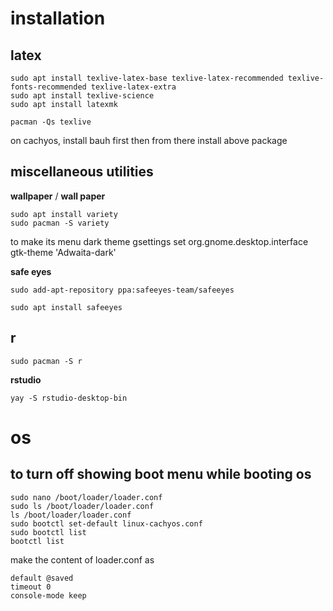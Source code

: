 # installation

## latex
```
sudo apt install texlive-latex-base texlive-latex-recommended texlive-fonts-recommended texlive-latex-extra
sudo apt install texlive-science
sudo apt install latexmk

pacman -Qs texlive
```

on cachyos, install bauh first
then from there install above package

## miscellaneous utilities
**wallpaper** / **wall paper**
```
sudo apt install variety
sudo pacman -S variety
```

to make its menu  dark theme
gsettings set org.gnome.desktop.interface gtk-theme 'Adwaita-dark'

**safe eyes**
```
sudo add-apt-repository ppa:safeeyes-team/safeeyes

sudo apt install safeeyes
```
## r
```
sudo pacman -S r
```
 **rstudio**
```
yay -S rstudio-desktop-bin
```
# os
## to turn off showing boot menu while booting os

```
sudo nano /boot/loader/loader.conf
sudo ls /boot/loader/loader.conf
ls /boot/loader/loader.conf
sudo bootctl set-default linux-cachyos.conf
sudo bootctl list
bootctl list
```

make the content of loader.conf as

```
default @saved
timeout 0
console-mode keep
```